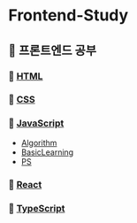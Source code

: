 # Frontend-Study

## 🌱 프론트엔드 공부

### 📂 [HTML](https://github.com/subinsong01/Frontend-Study/tree/main/HTML) 
### 📂 [CSS](https://github.com/subinsong01/Frontend-Study/tree/main/css)
### 📂 [JavaScript](https://github.com/subinsong01/Frontend-Study/tree/main/Javascript)
  - [Algorithm](https://github.com/subinsong01/Frontend-Study/tree/main/Javascript/Algorithm) 
  - [BasicLearning](https://github.com/subinsong01/Frontend-Study/tree/main/Javascript/BasicLearning) 
  - [PS](https://github.com/subinsong01/Frontend-Study/tree/main/Javascript/PS)
### 📂 [React](https://github.com/subinsong01/Frontend-Study/tree/main/React)
### 📂 [TypeScript](https://github.com/subinsong01/Frontend-Study/tree/main/TypeScript)
  

